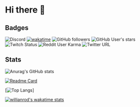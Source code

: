 # Hi there 👋
## Badges

![Discord](https://img.shields.io/discord/818449610090741771)
[![wakatime](https://wakatime.com/badge/user/f80f0750-f2e7-475a-a857-7e891df542a1.svg)](https://wakatime.com/@f80f0750-f2e7-475a-a857-7e891df542a1)
![GitHub followers](https://img.shields.io/github/followers/vivimouret29)
![GitHub User's stars](https://img.shields.io/github/stars/vivimouret29)
![Twitch Status](https://img.shields.io/twitch/status/daftmob)
![Reddit User Karma](https://img.shields.io/reddit/user-karma/combined/NumerousBreakfast119)
![Twitter URL](https://img.shields.io/twitter/url?url=https%3A%2F%2Ftwitter.com%2Fjustviivs)

## Stats

![Anurag's GitHub stats](https://github-readme-stats.vercel.app/api?username=vivimouret29&show_icons=true&theme=dark)

[![Readme Card](https://github-readme-stats.vercel.app/api/pin/?username=vivimouret29&repo=mast1_ai&theme=dark)](https://https://github.com/vivimouret29/mast1_ai)

[![Top Langs](https://github-readme-stats.vercel.app/api/top-langs/?username=vivimouret29&langs_count=10&theme=dark&layout=compact)]

[![willianrod's wakatime stats](https://github-readme-stats.vercel.app/api/wakatime?username=vivimouret29&theme=dark&layout=default)](https://wakatime.com/dashboard)


<!--
**vivimouret29/vivimouret29** is a ✨ _special_ ✨ repository because its `README.md` (this file) appears on your GitHub profile.

Here are some ideas to get you started:

- 🔭 I’m currently working on ...
- 🌱 I’m currently learning ...
- 👯 I’m looking to collaborate on ...
- 🤔 I’m looking for help with ...
- 💬 Ask me about ...
- 📫 How to reach me: ...
- 😄 Pronouns: ...
- ⚡ Fun fact: ...
-->
